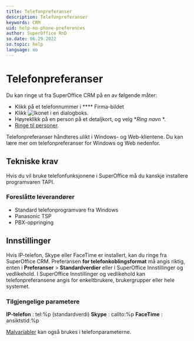 ```yaml
---
title: Telefonpreferanser
description: Telefonpreferanser
keywords: CRM
uid: help-no-phone-preferences
author: SuperOffice RnD
so.date: 06.29.2022
so.topic: help
language: no
---
```


# Telefonpreferanser

Du kan ringe ut fra SuperOffice CRM på en av følgende måter:

* Klikk på et telefonnummer i **** Firma-bildet
* Klikk ![Ikonet][img1] i en dialogboks.
* Høyreklikk på en person på et detaljkort, og velg **Ring *navn** *.
* [Ringe til personer][1].

Telefonpreferanser håndteres ulikt i Windows- og Web-klientene. Du kan lære mer om telefonpreferanser for Windows og Web nedenfor.

## Tekniske krav

Hvis du vil bruke telefonfunksjonene i SuperOffice må du kanskje installere programvaren TAPI.

### Foreslåtte leverandører

* Standard telefonprogramvare fra Windows
* Panasonic TSP
* PBX-oppringing

## Innstillinger

Hvis IP-telefon, Skype eller FaceTime er installert, kan du ringe fra SuperOffice CRM. Preferansen **for telefonkoblingsformat** må angis riktig, enten i **Preferanser** > **Standardverdier** eller i SuperOffice Innstillinger og vedlikehold. I SuperOffice Innstillinger og vedlikehold kan telefonpreferansene angis for enkeltbrukere, brukergrupper eller hele systemet.

### Tilgjengelige parametere

 **IP-telefon** : tel:%p (standardverdi)
 **Skype** : callto:%p
 **FaceTime** : ansiktstid:%p

[Malvariabler][2] kan også brukes i telefonparameterne.

<!-- Referenced links -->
[1]: dial.md
[2]: ../../../document/learn/template-variables.md

<!-- Referenced images -->
[img1]: ../../../../../common/icons/phone.png
